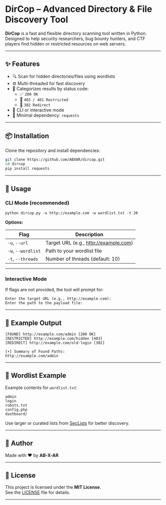# DirCop – Advanced Directory & File Discovery Tool

**DirCop** is a fast and flexible directory scanning tool written in Python.  
Designed to help security researchers, bug bounty hunters, and CTF players find hidden or restricted resources on web servers.

---

## ✨ Features

- 🔍 Scan for hidden directories/files using wordlists
- ⚙️ Multi-threaded for fast discovery
- 🚦 Categorizes results by status code:
  - ✅ `200 OK`
  - 🔐 `403 / 401 Restricted`
  - 🔁 `302 Redirect`
- 🧠 CLI or interactive mode
- 🐍 Minimal dependency: `requests`
---
## 📦 Installation

Clone the repository and install dependencies:

```bash
git clone https://github.com/ABXAR/dircop.git
cd dircop
pip install requests
```
---

## 🚀 Usage

### CLI Mode (recommended)

```dircop
python dircop.py -u http://example.com -w wordlist.txt -t 20
```

**Options:**

| Flag               | Description                             |
|--------------------|-----------------------------------------|
| `-u`, `--url`      | Target URL (e.g., http://example.com)   |
| `-w`, `--wordlist` | Path to your wordlist file              |
| `-t`, `--threads`  | Number of threads (default: 10)         |

---

### Interactive Mode

If flags are not provided, the tool will prompt for:

```
Enter the target URL (e.g., http://example.com): 
Enter the path to the payload file: 
```

---

## 📂 Example Output

```output
[FOUND] http://example.com/admin [200 OK]
[RESTRICTED] http://example.com/hidden [403]
[REDIRECT] http://example.com/old-login [302]

[+] Summary of Found Paths:
http://example.com/admin
```

---

## 🧪 Wordlist Example

Example contents for `wordlist.txt`:

```wordlist
admin
login
robots.txt
config.php
dashboard/
```

Use larger or curated lists from [SecLists](https://github.com/danielmiessler/SecLists) for better discovery.

---

## 👤 Author

Made with ❤️ by **AB-X-AR**

---

## 📄 License

This project is licensed under the **MIT License**.  
See the [LICENSE](LICENSE) file for details.

---

